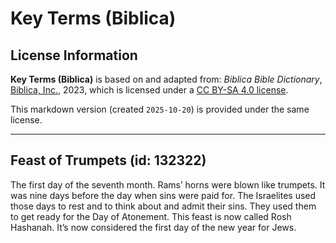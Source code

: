 # Key Terms (Biblica)

## License Information

**Key Terms (Biblica)** is based on and adapted from: _Biblica Bible Dictionary_, [Biblica, Inc.](https://www.biblica.com/), 2023, which is licensed under a [CC BY-SA 4.0 license](https://creativecommons.org/licenses/by-sa/4.0/legalcode.en).

This markdown version (created `2025-10-20`) is provided under the same license.



--------------------------------

## Feast of Trumpets (id: 132322)

The first day of the seventh month. Rams’ horns were blown like trumpets. It was nine days before the day when sins were paid for. The Israelites used those days to rest and to think about and admit their sins. They used them to get ready for the Day of Atonement. This feast is now called Rosh Hashanah. It’s now considered the first day of the new year for Jews.


